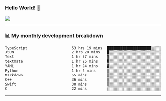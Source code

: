 ### Hello World! 👋

<a>
  <img align="center" src="https://github-readme-stats.vercel.app/api?username=megatunger&count_private=true&include_all_commits=true&bg_color=30,56CCF2,2F80ED&title_color=fff&text_color=fff" />
</a>

------
### 📊 My monthly development breakdown

<!--START_SECTION:waka-->

```txt
TypeScript                    53 hrs 19 mins  ████████████████████░░░░░   80.61 %
JSON                          2 hrs 20 mins   █░░░░░░░░░░░░░░░░░░░░░░░░   03.55 %
Text                          1 hr 57 mins    ▓░░░░░░░░░░░░░░░░░░░░░░░░   02.97 %
textmate                      1 hr 25 mins    ▓░░░░░░░░░░░░░░░░░░░░░░░░   02.14 %
YAML                          1 hr 24 mins    ▓░░░░░░░░░░░░░░░░░░░░░░░░   02.13 %
Python                        1 hr 2 mins     ▒░░░░░░░░░░░░░░░░░░░░░░░░   01.56 %
Markdown                      55 mins         ▒░░░░░░░░░░░░░░░░░░░░░░░░   01.40 %
C++                           36 mins         ▒░░░░░░░░░░░░░░░░░░░░░░░░   00.92 %
Swift                         30 mins         ▒░░░░░░░░░░░░░░░░░░░░░░░░   00.76 %
C                             22 mins         ░░░░░░░░░░░░░░░░░░░░░░░░░   00.57 %
```

<!--END_SECTION:waka-->

------
